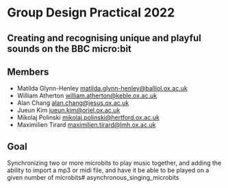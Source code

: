 # Group Design Practical 2022

## Creating and recognising unique and playful sounds on the BBC micro:bit

## Members

- Matilda Glynn-Henley <matilda.glynn-henley@balliol.ox.ac.uk>
- William Atherton <william.atherton@keble.ox.ac.uk>
- Alan Chang <alan.chang@jesus.ox.ac.uk>
- Jueun Kim <jueun.kim@oriel.ox.ac.uk>
- Mikolaj Polinski <mikolaj.polinski@hertford.ox.ac.uk>
- Maximilien Tirard <maximilien.tirard@lmh.ox.ac.uk>

## Goal

Synchronizing two or more microbits to play music together, and adding the ability to import a mp3 or midi file, and have it be able to be played on a given number of microbits# asynchronous_singing_microbits
